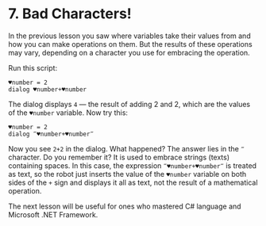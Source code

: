 # 7.  Bad Characters!

In the previous lesson you saw where variables take their values from and how you can make operations on them. But the results of these operations may vary, depending on a character you use for embracing the operation.

Run this script:

```text
♥number = 2
dialog ♥number+♥number
```

The dialog displays `4` — the result of adding 2 and 2, which are the values of the `♥number` variable. Now try this:

```text
♥number = 2
dialog ‴♥number+♥number‴
```

Now you see `2+2` in the dialog. What happened? The answer lies in the `‴` character. Do you remember it? It is used to embrace strings \(texts\) containing spaces. In this case, the expression `‴♥number+♥number‴` is treated as text, so the robot just inserts the value of the `♥number` variable on both sides of the `+` sign and displays it all as text, not the result of a mathematical operation.

The next lesson will be useful for ones who mastered C\# language and Microsoft .NET Framework.

